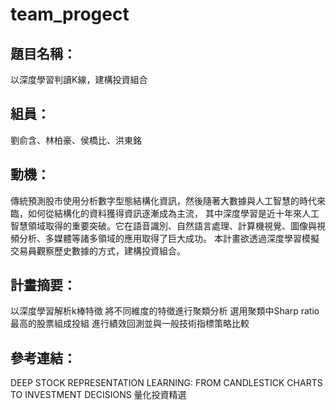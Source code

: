 # team_progect

## 題目名稱：
以深度學習判讀K線，建構投資組合

## 組員：
劉俞含、林柏豪、侯橋比、洪東銘

## 動機：
傳統預測股市使用分析數字型態結構化資訊，然後隨著大數據與人工智慧的時代來臨，如何從結構化的資料獲得資訊逐漸成為主流， 其中深度學習是近十年來人工智慧領域取得的重要突破。它在語音識別、自然語言處理、計算機視覺、圖像與視頻分析、多媒體等諸多領域的應用取得了巨大成功。 本計畫欲透過深度學習模擬交易員觀察歷史數據的方式，建構投資組合。

## 計畫摘要：
以深度學習解析k棒特徵
將不同維度的特徵進行聚類分析
選用聚類中Sharp ratio最高的股票組成投組
進行績效回測並與一般技術指標策略比較

## 參考連結：
DEEP STOCK REPRESENTATION LEARNING: FROM CANDLESTICK CHARTS TO INVESTMENT DECISIONS
量化投資精選
